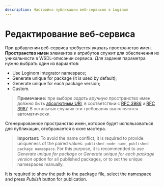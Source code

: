 ```yaml
---
description: Настройка публикации веб-сервисов в Loginom
---
```

# Редактирование веб-сервиса
При добавлении веб-сервиса требуется указать пространство имен.
**Пространство имен** элементов и атрибутов служит для обеспечения их уникальности в WSDL-описании сервиса. Для задания параметра нужно выбрать один из вариантов:
* Use Loginom Integrator namespace;
* Generate unique for package (it is used by default);
* Generate unique for each package version;
* Custom.
> **Примечание:** при выборе *задать вручную* пространство имен должно быть [абсолютным URI](https://ru.wikipedia.org/wiki/URI#%D0%90%D0%B1%D1%81%D0%BE%D0%BB%D1%8E%D1%82%D0%BD%D1%8B%D0%B5_URI), в соответствии с [RFC 3986](https://datatracker.ietf.org/doc/html/rfc3986) и [RFC 3987](https://datatracker.ietf.org/doc/html/rfc3987). В остальных случаях эти требования выполняются автоматически.

Сгенерированное пространство имен, которое будет использоваться для публикации, отображается в окне мастера.

> **Important:** To avoid the name conflict, it is required to provide uniqueness of the paired values:  `published node name`, `published package namespace`. For this purpose, it is recommended to use *Generate unique for package* or *Generate unique for each package version* option for all published packages, or to set the unique namespaces manually.

It is required to show the path to the package file, select the namespace and press *Publish* button for publication.